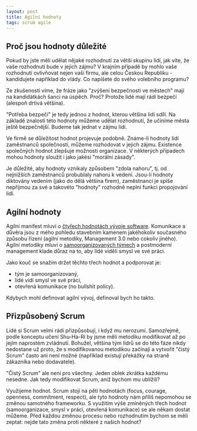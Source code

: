 ```yaml
---
layout: post
title: Agilní hodnoty
tags: scrum agile
---
```


## Proč jsou hodnoty důležité

Pokud by jste měli udělat nějaké rozhodnutí za větší skupinu lidí,
jak víte, že vaše rozhodnutí bude v jejich zájmu?
V krajním případě by mohlo vaše rozhodnutí ovlivňovat nejen vaši
firmu, ale celou Českou Republiku - kandidujete například do vlády.
Co napíšete do svého volebního programu?

Ze zkušenosti víme, že fráze jako "zvýšení bezpečnosti ve městech"
mají na kandidátkách šanci na úspěch. Proč? Protože lidé mají rádi
bezpečí (alespoň drtivá většina).

"Potřeba bezpečí" je tedy jednou z hodnot, kterou většina lidí sdílí.
Na základě znalosti této hodnoty můžeme udělat rozhodnutí,
že učiníme města ještě bezpečnější. Budeme tak jednat v zájmu lidí.

Ve firmě se důležitost hodnot projevuje podobně. Známe-li hodnoty lidí
zaměstnanců společnosti, můžeme rozhodovat v jejich zájmu. Existence společných hodnot
zlepšuje možnosti organizace. V některých případech mohou
hodnoty sloužit i jako jakési "morální zásady".

Je důležité, aby hodnoty vznikaly způsobem "zdola nahoru", tj. od nejnižších
zaměstnanců probublaly nahoru k vedení. Jsou-li hodnoty diktovány vedením
(jako do dělá většina firem), zaměstnanci je spíše nepřijmou za své a takovéto
"hodnoty" rozhodně neplní funkci propojování lidí.

## Agilní hodnoty

Agilní manifest mluví o [čtyřech hodnotách vývoje software](/agile-s-velkym-a/).
Komunikace a důvěra jsou
z mého pohledu stavebním kamenem jakéhokoliv současného způsobu řízení
(agilní metodiky, Management 3.0 nebo cokoliv jiného).
Agilní metodiky mluví o [samoorganizovaných týmech](/samoorganizace-v-tymu/) a postmoderní
management klade důraz na to, aby lidé viděli smysl ve své práci.

Jako kouč se snažím držet těchto třech hodnot a podporovat je:
- tým je samoorganizovaný,
- lidé vidí smysl ve své práci,
- otevřená komunikace (no bullshit policy).

Kdybych mohl definovat agilní vývoj, definoval bych ho takto.

## Přizpůsobený Scrum

Lidé si Scrum velmi rádi přizpůsobují, i když mu nerozumí. Samozřejmě,
podle konceptu učení Shu-Ha-Ri by jsme měli metodiku modifikovat až po jejím
naprostém zvládnutí. Bohužel, většina tým lídrů se do této fáze nikdy nedostane
už proto, že s modifikovanou metodikou začínají a vytvořit "čistý Scrum" často
ani není možné (například existují překážky na straně zákazníka nebo dodavatele).

"Čistý Scrum" ale není pro všechny. Jeden oblek zkrátka každému nesedne.
Jak tedy modifikovat Scrum, aniž bychom mu ublížili?

Využijeme hodnot. Scrum stojí na pěti hodnotách (focus, courage, openness, commitment, respect), ale tyto hodnoty
nám příliš nepomohou se změnou samotného frameworku. S využitím výše zmíněných třech
hodnot (samoorganizace, smysl v práci, otevřená komunikace) se ale někam dostat můžeme.
Před každou změnou procesu nebo rozhodnutím bychom se měli zeptat:
nejde tato změna proti některé z našich hodnot?
